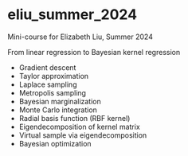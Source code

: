 # eliu_summer_2024
Mini-course for Elizabeth Liu, Summer 2024

From linear regression to Bayesian kernel regression

* Gradient descent
* Taylor approximation
* Laplace sampling
* Metropolis sampling
* Bayesian marginalization
* Monte Carlo integration
* Radial basis function (RBF kernel)
* Eigendecomposition of kernel matrix
* Virtual sample via eigendecomposition
* Bayesian optimization
